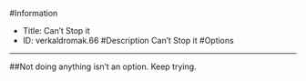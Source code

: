 #Information
 - Title: Can’t Stop it
 - ID: verkaldromak.66
#Description
Can’t Stop it
#Options

___
##Not doing anything isn’t an option. Keep trying.

